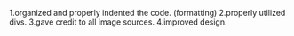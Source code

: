1.organized and properly indented the code. (formatting)
2.properly utilized divs.
3.gave credit to all image sources.
4.improved design.
